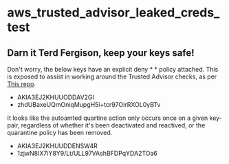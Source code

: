 # aws_trusted_advisor_leaked_creds_test

## Darn it Terd Fergison, keep your keys safe!

Don't worry, the below keys have an explicit deny * * policy attached. This is exposed to assist in working around the Trusted Advisor checks, as per [This repo](https://github.com/aws/Trusted-Advisor-Tools/blob/master/ExposedAccessKeys/README.md).

- AKIA3EJ2KHUUODDAV2GI
- zhdUBaxeUQmOniqMupgH5i+tcr97OirRXOL0yBTv


It looks like the autoamted quartine action only occurs once on a given key-pair, regardless of whether it's been deactivated and reactived, or the quarantine policy has been removed.
- AKIA3EJ2KHUUDDENSW4R
- 1zjwN8IX7iY8Y9/Lt/ULL97VAshBFDPqYDA2TOa6
